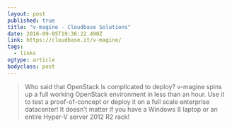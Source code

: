 ```yaml
---
layout: post 
published: true 
title: "v-magine - Cloudbase Solutions" 
date: 2016-09-05T19:36:22.490Z 
link: https://cloudbase.it/v-magine/ 
tags:
  - links
ogtype: article 
bodyclass: post 
---
```


> Who said that OpenStack is complicated to deploy?
v-magine spins up a full working OpenStack environment in less than an hour.
Use it to test a proof-of-concept or deploy it on a full scale enterprise datacenter!
It doesn’t matter if you have a Windows 8 laptop or an entire Hyper-V server 2012 R2 rack!
